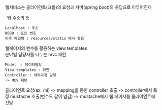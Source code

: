 웹서비스는 클라이언트(크롬)의 요청과 서버(spring boot)의 응답으로 이루어진다  
  
-웹 주소의 뜻
```
Localhost : 주소  
8080 : 포트 번호  
이후 파일명 : resources/static 에서 찾음  
```

  
웹페이지의 변수를 활용하는 view templates  
분야별 담당자를 나누는 mvc 패턴  
```
Model  : 데이터담당  
View templates : 화면  
Controller : 처리과정 담당  
-> MCV 패턴  
```  
  
클라이언트 요청(ex. /hi) -> mapping을 통한 controller 호출 -> controller에서 특정 mustache 호출(변수도 같이 넘김) -> mustache에서 웹 페이지를 클라이언트에 전달  
